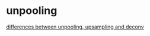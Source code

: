 # unpooling

[differences between unpooling, upsampling and deconv](https://www.quora.com/What-is-the-difference-between-Deconvolution-Upsampling-Unpooling-and-Convolutional-Sparse-Coding)